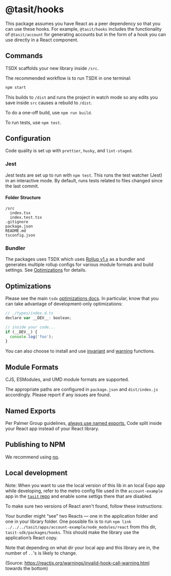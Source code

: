# @tasit/hooks

This package assumes you have React as a peer dependency so that you can use these hooks. For example, `@tasit/hooks` includes the functionality of `@tasit/account` for generating accounts but in the form of a hook you can use directly in a React component.

## Commands

TSDX scaffolds your new library inside `/src`.

The recommended workflow is to run TSDX in one terminal:

```bash
npm start
```

This builds to `/dist` and runs the project in watch mode so any edits you save inside `src` causes a rebuild to `/dist`.

To do a one-off build, use `npm run build`.

To run tests, use `npm test`.

## Configuration

Code quality is set up with `prettier`, `husky`, and `lint-staged`.

### Jest

Jest tests are set up to run with `npm test`. This runs the test watcher (Jest) in an interactive mode. By default, runs tests related to files changed since the last commit.

#### Folder Structure

```shell
/src
  index.tsx
  index.test.tsx
.gitignore
package.json
README.md
tsconfig.json
```

### Bundler

The packages uses TSDX which uses [Rollup v1.x](https://rollupjs.org) as a bundler and generates multiple rollup configs for various module formats and build settings. See [Optimizations](#optimizations) for details.

## Optimizations

Please see the main `tsdx` [optimizations docs](https://github.com/palmerhq/tsdx#optimizations). In particular, know that you can take advantage of development-only optimizations:

```js
// ./types/index.d.ts
declare var __DEV__: boolean;

// inside your code...
if (__DEV__) {
  console.log('foo');
}
```

You can also choose to install and use [invariant](https://github.com/palmerhq/tsdx#invariant) and [warning](https://github.com/palmerhq/tsdx#warning) functions.

## Module Formats

CJS, ESModules, and UMD module formats are supported.

The appropriate paths are configured in `package.json` and `dist/index.js` accordingly. Please report if any issues are found.

## Named Exports

Per Palmer Group guidelines, [always use named exports.](https://github.com/palmerhq/typescript#exports) Code split inside your React app instead of your React library.

## Publishing to NPM

We recommend using [np](https://github.com/sindresorhus/np).

## Local development

Note: When you want to use the local version of this lib in an local Expo app while developing, refer to the metro config file used in the `account-example` app in the [`tasit` repo](https://github.com/tasitlabs/tasit) and enable some settigs there that are disabled.

To make sure two versions of React aren't found, follow these instructions:

Your bundler might “see” two Reacts — one in the application folder and one in your library folder. One possible fix is to run `npm link ../../../tasit/apps/account-example/node_modules/react` from this dir, `tasit-sdk/packages/hooks`. This should make the library use the application’s React copy.

Note that depending on what dir your local app and this library are in, the number of `..`'s is likely to change.

(Source: https://reactjs.org/warnings/invalid-hook-call-warning.html towards the bottom)

